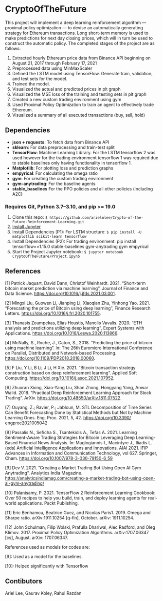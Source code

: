 # CryptoOfTheFuture

This project will implement a deep learning reinforcement algorithm — proximal policy optimization — to devise an automatically generating strategy for Ethereum transactions. Long short-term memory is used to make predictions for next day closing prices, which will in turn be used to construct the automatic policy. The completed stages of the project are as follows:

1. Extracted hourly Ethereum price data from Binance API beginning on August 21, 2017 through February 17, 2021
2. Preprocessed data using MinMaxScaler
3. Defined the LSTM model using TensorFlow. Generate train, validation, and test sets for the model.
4. Trained the model.
5. Visualized the actual and predicted prices in plt graph
6. Visualized the MSE loss of the training and testing sets in plt graph
7. Created a new custom trading environment using gym
8. Used Proximal Policy Optimization to train an agent to effectively trade Ethereum. 
9. Visualized a summary of all executed transactions (buy, sell, hold)


## Dependencies

* **json + requests**: To fetch data from Binance API
* **sklearn**: For data preprocessing and train-test split
* **TensorFlow**: Machine Learning Library. For the LSTM tensorflow 2 was used however for the trading environment tensorflow 1 was required due to stable baselines only having functionality in tensorflow 1.
* **Matplotlib**: For plotting loss and prediction graphs
* **empyrical**: For calculating the omega ratio
* **gym**: For creating the custom trading environment
* **gym-anytrading**: For the baseline agents
* **stable_baselines** For the PPO policies and all other policies (including A2C)

### Requires Git, Python 3.7–3.10, and pip >= 19.0

1. Clone this repo: `$ https://github.com/arielnlee/Crypto-of-the-Future-Reinforcement-Learning.git`
2. [Install Jupyter](https://jupyter.org/install)
3. Install Dependencies (P1): For LSTM structure: `$ pip install -U matplotlib scikit-learn tensorflow`
4. Install Dependencies (P2): For trading environment: pip install tensorflow==1.15.0 stable-baselines gym-anytrading gym empyrical
5. Start the Project Jupyter notebook: `$ jupyter notebook CryptoOfTheFuture/Project.ipynb`

## References
[1] Patrick Jaquart, David Dann, Christof Weinhardt. 2021. “Short-term bitcoin market prediction via machine learning”, Journal of Finance and Data Science. https://doi.org/10.1016/j.jfds.2021.03.001.

[2] Mingxi Liu, Guowen Li, Jianping Li, Xiaoqian Zhu, Yinhong Yao. 2021. “Forecasting the price of Bitcoin using deep learning”, Finance Research Letters. https://doi.org/10.1016/j.frl.2020.101755.

[3] Thanasis Zoumpekas, Elias Houstis, Manolis Vavalis. 2020. “ETH analysis and predictions utilizing deep learning”, Expert Systems with Applications. https://doi.org/10.1016/j.eswa.2020.113866.

[4] McNally, S., Roche, J., Caton, S., 2018. “Predicting the price of bitcoin using machine learning”. In: The 26th Euromicro International Conference on Parallel, Distributed and Network-based Processing. https://doi.org/10.1109/PDP2018.2018.00060.

[5] F Liu, Y Li, B Li, J Li, H Xie. 2021. “Bitcoin transaction strategy construction based on deep reinforcement learning”. Applied Soft Computing. https://doi.org/10.1016/j.asoc.2021.107952.

[6] Zhuoran Xiong, Xiao-Yang Liu, Shan Zhong, Hongyang Yang, Anwar Walid. 2018. “Practical Deep Reinforcement Learning Approach for Stock Trading”. ArXiv. https://doi.org/10.48550/arXiv.1811.07522.

[7] Ouyang, Z.; Ravier, P.; Jabloun, M. STL Decomposition of Time Series Can Benefit Forecasting Done by Statistical Methods but Not by Machine Learning Ones. Eng. Proc. 2021, 5, 42. https://doi.org/10.3390/ engproc2021005042

[8] Passalis N., Seficha S., Tsantekidis A., Tefas A. 2021. Learning Sentiment-Aware Trading Strategies for Bitcoin Leveraging Deep Learning-Based Financial News Analysis. In: Maglogiannis I., Macintyre J., Iliadis L. (eds) Artificial Intelligence Applications and Innovations. AIAI 2021. IFIP Advances in Information and Communication Technology, vol 627. Springer, Cham. https://doi.org/10.1007/978-3-030-79150-6_59

[9] Dev V. 2021. “Creating a Market Trading Bot Using Open AI Gym Anytrading”. Analytics India Magazine. https://analyticsindiamag.com/creating-a-market-trading-bot-using-open-ai-gym-anytrading/ 

[10] Palanisamy, P. 2021. TensorFlow 2 Reinforcement Learning Cookbook: Over 50 recipes to help you build, train, and deploy learning agents for real-world applications. Packt Publishing.

[11] Eric Benhamou, Beatrice Guez, and Nicolas Paris1. 2019. Omega and Sharpe ratio. arXiv:1911.10254 [q-fin], October. arXiv: 1911.10254.

[12] John Schulman, Filip Wolski, Prafulla Dhariwal, Alec Radford, and Oleg Klimov. 2017. Proximal Policy Optimization Algorithms. arXiv:1707.06347 [cs], August. arXiv: 1707.06347.

References used as models for codes are:

[9]: Used as a model for the baselines.

[10]: Helped significantly with Tensorflow

## Contibutors

Ariel Lee, Gaurav Koley, Rahul Razdan
